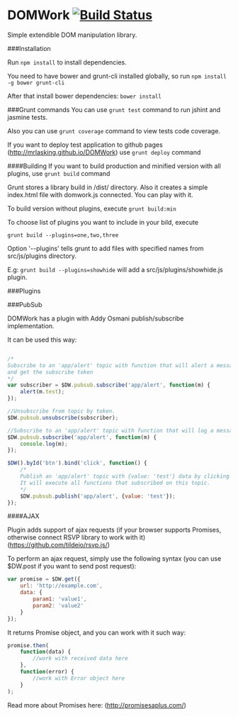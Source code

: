 DOMWork  [![Build Status](https://travis-ci.org/mrlasking/DOMWork.svg?branch=master)](https://travis-ci.org/mrlasking/DOMWork)
=======

Simple extendible DOM manipulation library. 


###Installation

Run ```npm install``` to install dependencies.

You need to have bower and grunt-cli installed globally, so run ```npm install -g bower grunt-cli```

After that install bower dependencies: ```bower install```

###Grunt commands
You can use ```grunt test``` command to run jshint and jasmine tests.

Also you can use ```grunt coverage``` command to view tests code coverage.

If you want to deploy test application to github pages (http://mrlasking.github.io/DOMWork)
use ```grunt deploy``` command

####Building
If you want to build production and minified version with all plugins, use ```grunt build``` command

Grunt stores a library build in /dist/ directory. Also it creates a simple index.html file with domwork.js connected. You can play with it.

To build version without plugins, execute ```grunt build:min```

To choose list of plugins you want to include in your bild, execute

```grunt build --plugins=one,two,three```

Option '--plugins' tells grunt to add files with specified names from src/js/plugins directory.

E.g: ```grunt build --plugins=showhide``` will add a src/js/plugins/showhide.js plugin.

###Plugins

###PubSub

DOMWork has a plugin with Addy Osmani publish/subscribe implementation.

It can be used this way:

```javascript

/*
Subscribe to an 'app/alert' topic with function that will alert a message 
and get the subscribe token
*/
var subscriber = $DW.pubsub.subscribe('app/alert', function(m) {
	alert(m.test);
});

//Unsubscribe from topic by token.
$DW.pubsub.unsubscribe(subscriber);

//Subscribe to an 'app/alert' topic with function that will log a message to console
$DW.pubsub.subscribe('app/alert', function(m) {
	console.log(m);
});

$DW().byId('btn').bind('click', function() {
	/*
	Publish an 'app/alert' topic with {value: 'test'} data by clicking a button.
	It will execute all functions that subscribed on this topic.
	*/
	$DW.pubsub.publish('app/alert', {value: 'test'}); 
});

```

####AJAX

Plugin adds support of ajax requests (if your browser supports Promises, otherwise connect RSVP library to work with it) (https://github.com/tildeio/rsvp.js/)

To perform an ajax request, simply use the following syntax (you can use $DW.post if you want to send post request):

```javascript
var promise = $DW.get({
    url: 'http://example.com',
    data: {
        param1: 'value1',
        param2: 'value2'
    }
});
```

It returns Promise object, and you can work with it such way:

```javascript
promise.then(
    function(data) {
        //work with received data here
    }, 
    function(error) {
        //work with Error object here
    }
);
```

Read more about Promises here: (http://promisesaplus.com/)